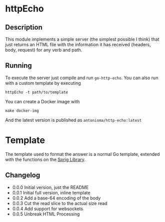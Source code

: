 # httpEcho

## Description
This module implements a simple server (the simplest possible I think) that just
returns an HTML file with the information it has received (headers, body, request)
for any verb and path.

## Running
To execute the server just compile and run `go-http-echo`. You can also run with a custom template by
executing
```shell
httpEcho -t path/to/template
```

You can create a Docker image with
```shell
make docker-img
```
And the latest version is published as `antonioma/http-echo:latest`

# Template
The template used to format the answer is a normal Go template, extended with the functions on the
[Sprig Library](https://masterminds.github.io/sprig/).

## Changelog
* 0.0.0 Initial version, just the README
* 0.0.1 Initial full version, inline template
* 0.0.2 Add a base-64 encoding of the body
* 0.0.3 Cut the read slice to the actual size read
* 0.0.4 Add support for websockets
* 0.0.5 Unbreak HTML Processing
